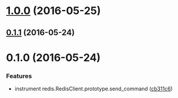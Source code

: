 <a name="1.0.0"></a>
# [1.0.0](https://github.com/cattail/node-trail-instrument-redis/compare/v0.1.1...v1.0.0) (2016-05-25)



<a name="0.1.1"></a>
## [0.1.1](https://github.com/cattail/node-trail-instrument-redis/compare/v0.1.0...v0.1.1) (2016-05-24)



<a name="0.1.0"></a>
# 0.1.0 (2016-05-24)


### Features

* instrument redis.RedisClient.prototype.send_command ([cb311c6](https://github.com/cattail/node-trail-instrument-redis/commit/cb311c6))



